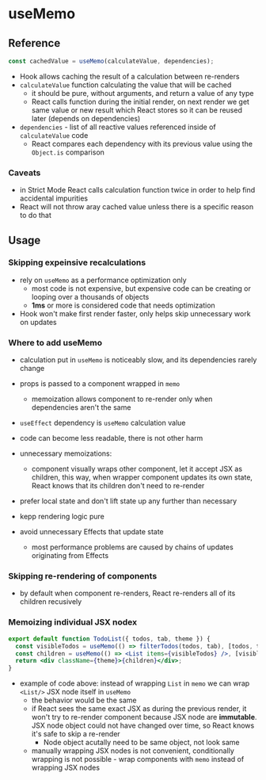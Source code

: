 # useMemo

## Reference

```jsx
const cachedValue = useMemo(calculateValue, dependencies);
```

- Hook allows caching the result of a calculation between re-renders
- `calculateValue` function calculating the value that will be cached
  - it should be pure, without arguments, and return a value of any type
  - React calls function during the initial render, on next render we get same value or new result which React stores so it can be reused later (depends on dependencies)
- `dependencies` - list of all reactive values referenced inside of `calculateValue` code
  - React compares each dependency with its previous value using the `Object.is` comparison

### Caveats

- in Strict Mode React calls calculation function twice in order to help find accidental impurities
- React will not throw aray cached value unless there is a specific reason to do that

## Usage

### Skipping expeinsive recalculations

- rely on `useMemo` as a performance optimization only
  - most code is not expensive, but expensive code can be creating or looping over a thousands of objects
  - **1ms** or more is considered code that needs optimization
- Hook won't make first render faster, only helps skip unnecessary work on updates

### Where to add useMemo

- calculation put in `useMemo` is noticeably slow, and its dependencies rarely change
- props is passed to a component wrapped in `memo`
  - memoization allows component to re-render only when dependencies aren't the same
- `useEffect` dependency is `useMemo` calculation value

- code can become less readable, there is not other harm
- unnecessary memoizations:
  - component visually wraps other component, let it accept JSX as children, this way, when wrapper component updates its own state, React knows that its children don't need to re-render
- prefer local state and don't lift state up any further than necessary
- kepp rendering logic pure
- avoid unnecessary Effects that update state
  - most performance problems are caused by chains of updates originating from Effects

### Skipping re-rendering of components

- by default when component re-renders, React re-renders all of its children recusively

### Memoizing individual JSX nodex

```jsx
export default function TodoList({ todos, tab, theme }) {
  const visibleTodos = useMemo(() => filterTodos(todos, tab), [todos, tab]);
  const children = useMemo(() => <List items={visibleTodos} />, [visibleTodos]);
  return <div className={theme}>{children}</div>;
}
```

- example of code above: instead of wrapping `List` in `memo` we can wrap `<List/>` JSX node itself in `useMemo`
  - the behavior would be the same
  - if React sees the same exact JSX as during the previous render, it won't try to re-render component because JSX node are **immutable**. JSX node object could not have changed over time, so React knows it's safe to skip a re-render
    - Node object acutally need to be same object, not look same
  - manually wrapping JSX nodes is not convenient, conditionally wrapping is not possible - wrap components with `memo` instead of wrapping JSX nodes
